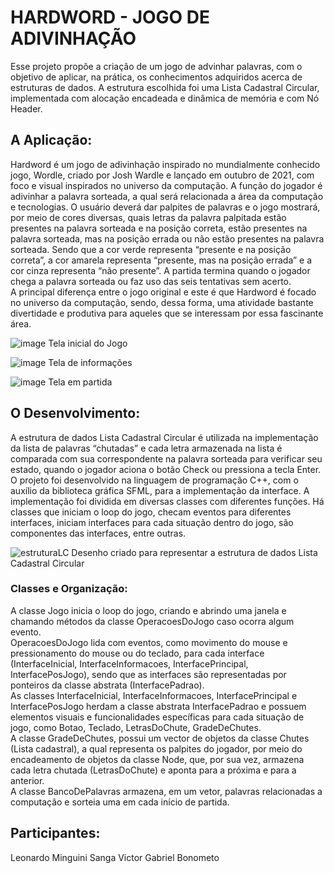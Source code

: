 # HARDWORD - JOGO DE ADIVINHAÇÃO

Esse projeto propõe a criação de um jogo de advinhar palavras, com o objetivo de aplicar, na prática, os conhecimentos adquiridos acerca de estruturas de dados. A estrutura escolhida foi uma Lista Cadastral Circular, implementada com alocação encadeada e dinâmica de memória e com Nó Header.

## A Aplicação:

Hardword é um jogo de adivinhação inspirado no mundialmente conhecido jogo, Wordle, criado por Josh Wardle e lançado em outubro de 2021, com foco e visual inspirados no universo da computação. A função do jogador é adivinhar a palavra sorteada, a qual será relacionada a área da computação e tecnologias. O usuário deverá dar palpites de palavras e o jogo mostrará, por meio de cores diversas, quais letras da palavra palpitada estão presentes na palavra sorteada e na posição correta, estão presentes na palavra sorteada, mas na posição errada ou não estão presentes na palavra sorteada. Sendo que a cor verde representa “presente e na posição correta”, a cor amarela representa “presente, mas na posição errada” e a cor cinza representa “não presente”. A partida termina quando o jogador chega a palavra sorteada ou faz uso das seis tentativas sem acerto.
<br/>
A principal diferença entre o jogo original e este é que Hardword é focado no universo da computação, sendo, dessa forma, uma atividade bastante divertidade e produtiva para aqueles que se interessam por essa fascinante área.


![image](https://user-images.githubusercontent.com/100099053/213937924-a7abad8f-2a19-44fd-8b00-3c8b83459769.png)
Tela inicial do Jogo

![image](https://user-images.githubusercontent.com/100099053/213938062-209bae52-5356-4971-b324-5ff4eb641f38.png)
Tela de informações

![image](https://user-images.githubusercontent.com/100099053/213938182-8a70879f-af3b-4737-8927-548630fd5847.png)
Tela em partida


## O Desenvolvimento:

A estrutura de dados Lista Cadastral Circular é utilizada na implementação da lista de palavras “chutadas” e cada letra armazenada na lista é comparada com sua correspondente na palavra sorteada para verificar seu estado, quando o jogador aciona o botão Check ou pressiona a tecla Enter.
<br/>
O projeto foi desenvolvido na linguagem de programação C++, com o auxílio da biblioteca gráfica SFML, para a implementação da interface. A implementação foi dividida em diversas classes com diferentes funções. Há classes que iniciam o loop do jogo, checam eventos para diferentes interfaces, iniciam interfaces para cada situação dentro do jogo, são componentes das interfaces, entre outras.


![estruturaLC](https://user-images.githubusercontent.com/100099053/214032700-ca177873-1676-432f-90cd-83d5f4766e8a.png)
Desenho criado para representar a estrutura de dados Lista Cadastral Circular

### Classes e Organização:
A classe Jogo inicia o loop do jogo, criando e abrindo uma janela e chamando métodos da classe OperacoesDoJogo caso ocorra algum evento.
<br/>OperacoesDoJogo lida com eventos, como movimento do mouse e pressionamento do mouse ou do teclado, para cada interface (InterfaceInicial, InterfaceInformacoes, InterfacePrincipal, InterfacePosJogo), sendo que as interfaces são representadas por ponteiros da classe abstrata (InterfacePadrao).
<br/>As classes InterfaceInicial, InterfaceInformacoes, InterfacePrincipal e InterfacePosJogo herdam a classe abstrata InterfacePadrao e possuem elementos visuais e funcionalidades específicas para cada situação de jogo, como Botao, Teclado, LetrasDoChute, GradeDeChutes.
<br/>A classe GradeDeChutes, possui um vector de objetos da classe Chutes (Lista cadastral), a qual representa os palpites do jogador, por meio do
encadeamento de objetos da classe Node, que, por sua vez, armazena cada letra chutada (LetrasDoChute) e aponta para a próxima e para a anterior.
<br/>A classe BancoDePalavras armazena, em um vetor, palavras relacionadas a computação e sorteia uma em cada início de partida.

## Participantes:
Leonardo Minguini Sanga
Victor Gabriel Bonometo

